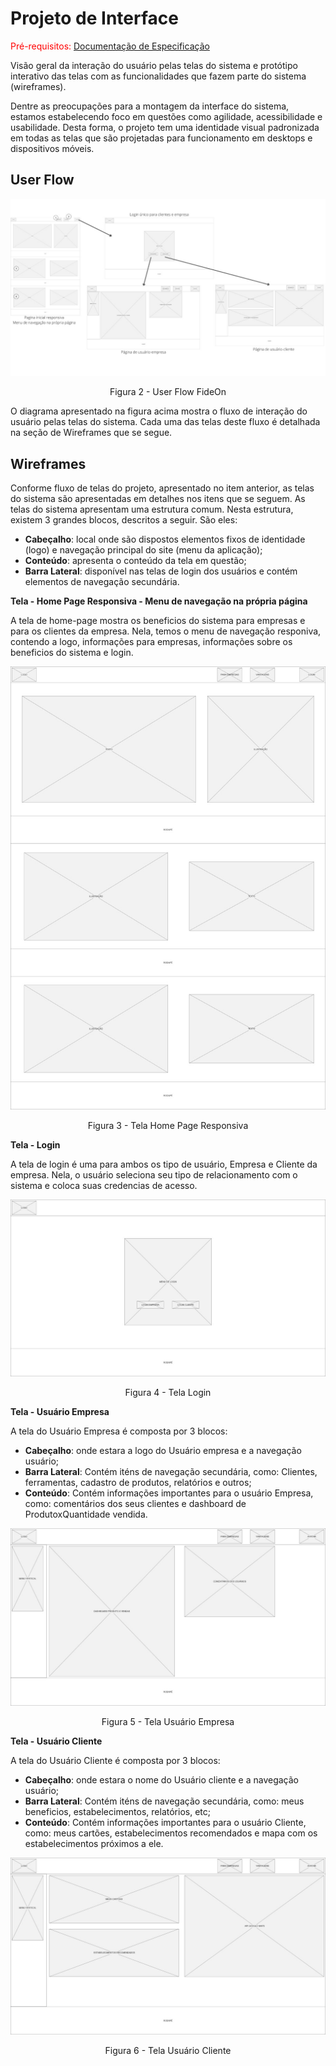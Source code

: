 
# Projeto de Interface

<span style="color:red">Pré-requisitos: <a href="2-Especificação do Projeto.md"> Documentação de Especificação</a></span>

Visão geral da interação do usuário pelas telas do sistema e protótipo interativo das telas com as funcionalidades que fazem parte do sistema (wireframes).

Dentre as preocupações para a montagem da interface do sistema, estamos estabelecendo foco em questões como agilidade, acessibilidade e usabilidade. Desta forma, o projeto tem uma identidade visual padronizada em todas as telas que são projetadas para funcionamento em desktops e dispositivos móveis.

## User Flow

![User Flow FideOn](img/userflow-fideon.jpeg)
<center>Figura 2 - User Flow FideOn</center>


O diagrama apresentado na figura acima mostra o fluxo de interação do usuário pelas telas do sistema. Cada uma das telas deste fluxo é detalhada na seção de Wireframes que se segue. 

## Wireframes

Conforme fluxo de telas do projeto, apresentado no item anterior, as telas do sistema são apresentadas em detalhes nos itens que se seguem. As telas do sistema apresentam uma estrutura comum. Nesta estrutura, existem 3 grandes blocos, descritos a seguir. São eles:
- **Cabeçalho**: local onde são dispostos elementos fixos de identidade (logo) e navegação principal do site (menu da aplicação);
- **Conteúdo**: apresenta o conteúdo da tela em questão;
- **Barra Lateral**: disponível nas telas de login dos usuários e contém elementos de navegação secundária.

**Tela - Home Page Responsiva - Menu de navegação na própria página**

A tela de home-page mostra os beneficios do sistema para empresas e para os clientes da empresa. Nela, temos o menu de navegação responiva, contendo a logo, informações para empresas, informações sobre os beneficios do sistema e login.

![Tela Home Page](img/tela-home-page.jpeg)
<center>Figura 3 - Tela Home Page Responsiva</center>

**Tela - Login**

A tela de login é uma para ambos os tipo de usuário, Empresa e Cliente da empresa. Nela, o usuário seleciona seu tipo de relacionamento com o sistema e coloca suas credencias de acesso.

![Tela Login](img/tela-login.jpeg)
<center>Figura 4 - Tela Login</center>

**Tela - Usuário Empresa**

A tela do Usuário Empresa é composta por 3 blocos:
- **Cabeçalho**: onde estara a logo do Usuário empresa e a navegação usuário;
- **Barra Lateral**: Contém iténs de navegação secundária, como: Clientes, ferramentas, cadastro de produtos, relatórios e outros;
- **Conteúdo**: Contém informações importantes para o usuário Empresa, como: comentários dos seus clientes e dashboard de ProdutoxQuantidade vendida.

![Tela Usuário Empresa](img/tela-empresa.jpeg)
<center>Figura 5 - Tela Usuário Empresa</center>

**Tela - Usuário Cliente**

A tela do Usuário Cliente é composta por 3 blocos:
- **Cabeçalho**: onde estara o nome do Usuário cliente e a navegação usuário;
- **Barra Lateral**: Contém iténs de navegação secundária, como: meus beneficios, estabelecimentos, relatórios, etc;
- **Conteúdo**: Contém informações importantes para o usuário Cliente, como: meus cartões, estabelecimentos recomendados e mapa com os estabelecimentos próximos a ele.

![Tela Usuário Cliente](img/tela-cliente.jpeg)
<center>Figura 6 - Tela Usuário Cliente</center>
